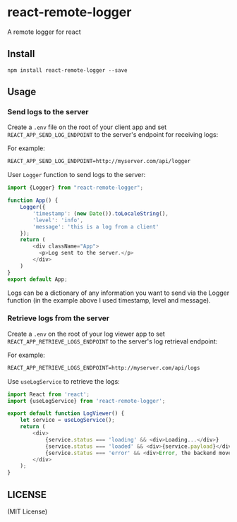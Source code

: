 # react-remote-logger
A remote logger for react

## Install

```
npm install react-remote-logger --save
```

## Usage

### Send logs to the server
Create a `.env` file on the root of your client app and set `REACT_APP_SEND_LOG_ENDPOINT` to the server's endpoint for receiving logs:

For example:

```txt
REACT_APP_SEND_LOG_ENDPOINT=http://myserver.com/api/logger
```

User `Logger` function to send logs to the server:

```js
import {Logger} from "react-remote-logger";

function App() {
    Logger({
        'timestamp': (new Date()).toLocaleString(),
        'level': 'info',
        'message': 'this is a log from a client'
    });
    return (
        <div className="App">
          <p>Log sent to the server.</p>
        </div>
    )
}
export default App;
```
Logs can be a dictionary of any information you want to send via the Logger function (in the example above I used timestamp, level and message).

### Retrieve logs from the server

Create a `.env` on the root of your log viewer app to set `REACT_APP_RETRIEVE_LOGS_ENDPOINT` to the server's log retrieval endpoint:

For example:

```txt
REACT_APP_RETRIEVE_LOGS_ENDPOINT=http://myserver.com/api/logs
```

Use `useLogService` to retrieve the logs:

```js
import React from 'react';
import {useLogService} from 'react-remote-logger';

export default function LogViewer() {
    let service = useLogService();
    return (
        <div>
            {service.status === 'loading' && <div>Loading...</div>}
            {service.status === 'loaded' && <div>{service.payload}</div>} // you can create a table to show the logs
            {service.status === 'error' && <div>Error, the backend moved to the dark side.</div>}
        </div>
    );
}
```

## LICENSE

(MIT License)

